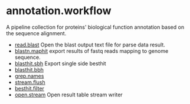 # annotation.workflow

A pipeline collection for proteins' biological function 
 annotation based on the sequence alignment.

+ [read.blast](annotation.workflow/read.blast.1) Open the blast output text file for parse data result.
+ [blastn.maphit](annotation.workflow/blastn.maphit.1) export results of fastq reads mapping to genome sequence.
+ [blasthit.sbh](annotation.workflow/blasthit.sbh.1) Export single side besthit
+ [blasthit.bbh](annotation.workflow/blasthit.bbh.1) 
+ [grep.names](annotation.workflow/grep.names.1) 
+ [stream.flush](annotation.workflow/stream.flush.1) 
+ [besthit.filter](annotation.workflow/besthit.filter.1) 
+ [open.stream](annotation.workflow/open.stream.1) Open result table stream writer
